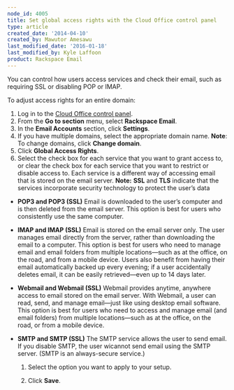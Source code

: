 ```yaml
---
node_id: 4005
title: Set global access rights with the Cloud Office control panel
type: article
created_date: '2014-04-10'
created_by: Mawutor Amesawu
last_modified_date: '2016-01-18'
last_modified_by: Kyle Laffoon
product: Rackspace Email
---
```


You can control how users access services and check their email, such as
requiring SSL or disabling POP or IMAP.

To adjust access rights for an entire domain:

1.  Log in to the [Cloud Office control
    panel](https://apps.rackspace.com/?cp).
2.  From the **Go to section** menu, select **Rackspace Email**.
3.  In the **Email Accounts** section, click **Settings**.
4.  If you have multiple domains, select the appropriate domain name.
    **Note**: To change domains, click **Change domain**.
5.  Click **Global Access Rights**.
6.  Select the check box for each service that you want to grant access
    to, or clear the check box for each service that you want to
    restrict or disable access to. Each service is a different way of
    accessing email that is stored on the email server.
    **Note:** **SSL** and **TLS** indicate that the services incorporate
    security technology to protect the user&rsquo;s data

-   **POP3 and POP3 (SSL)**
    Email is downloaded to the user&rsquo;s computer and is then deleted from
    the email server. This option is best for users who consistently use
    the same computer.



-   **IMAP and IMAP (SSL)**
    Email is stored on the email server only. The user manages email
    directly from the server, rather than downloading the email to
    a computer. This option is best for users who need to manage email
    and email folders from multiple locations&mdash;such as at the office, on
    the road, and from a mobile device. Users also benefit from having
    their email automatically backed up every evening; if a user
    accidentally deletes email, it can be easily retrieved&mdash;even up to 14
    days later.



-   **Webmail and Webmail (SSL)**
    Webmail provides anytime, anywhere access to email stored on the
    email server. With Webmail, a user can read, send, and manage
    email&mdash;just like using desktop email software. This option is best
    for users who need to access and manage email (and email folders)
    from multiple locations&mdash;such as at the office, on the road, or from
    a mobile device.



-   **SMTP and SMTP (SSL)**
    The SMTP service allows the user to send email. If you disable SMTP,
    the user wicannot send email using the SMTP server. (SMTP is an
    always-secure service.)
    1.  Select the option you want to apply to your setup.

    2.  Click **Save**.



